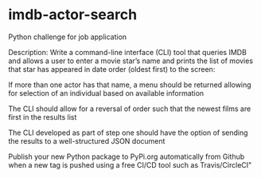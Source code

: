 # imdb-actor-search
Python challenge for job application

Description:
Write a command-line interface (CLI) tool that queries IMDB and allows a user to enter a movie star’s name and prints the list of movies that star has appeared in date order (oldest first) to the screen:

If more than one actor has that name, a menu should be returned allowing for selection of an individual based on available information

The CLI should allow for a reversal of order such that the newest films are first in the results list

The CLI developed as part of step one should have the option of sending the results to a well-structured JSON document

Publish your new Python package to PyPi.org automatically from Github when a new tag is pushed using a free CI/CD tool such as Travis/CircleCI"

